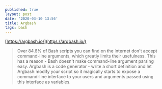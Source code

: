 ```yaml
---
published: true
layout: post
date: '2020-03-10 13:56'
title: Argbash
tags: bash 
---
```

[https://argbash.io/](https://argbash.io/)

> Over 84.6% of Bash scripts you can find on the Internet don't accept command-line arguments, which greatly limits their usefulness. This has a reason - Bash doesn't make command-line argument parsing easy.
> Argbash is a code generator - write a short definition and let Argbash modify your script so it magically starts to expose a command-line interface to your users and arguments passed using this interface as variables.
